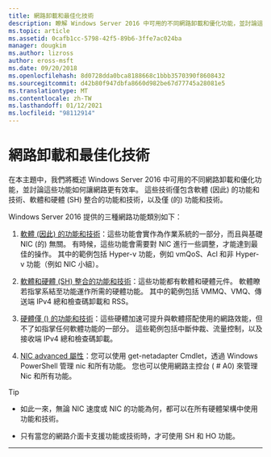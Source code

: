 ```yaml
---
title: 網路卸載和最佳化技術
description: 瞭解 Windows Server 2016 中可用的不同網路卸載和優化功能，並討論這些功能如何讓網路更有效率。
ms.topic: article
ms.assetid: 0cafb1cc-5798-42f5-89b6-3ffe7ac024ba
manager: dougkim
ms.author: lizross
author: eross-msft
ms.date: 09/20/2018
ms.openlocfilehash: 8d0728dda0bca8188668c1bbb3570390f8608432
ms.sourcegitcommit: d42b80f947dbfa8660d982be67d77745a28081e5
ms.translationtype: MT
ms.contentlocale: zh-TW
ms.lasthandoff: 01/12/2021
ms.locfileid: "98112914"
---
```

# <a name="network-offload-and-optimization-technologies"></a>網路卸載和最佳化技術

在本主題中，我們將概述 Windows Server 2016 中可用的不同網路卸載和優化功能，並討論這些功能如何讓網路更有效率。 這些技術僅包含軟體 (因此) 的功能和技術、軟體和硬體 (SH) 整合的功能和技術，以及僅 (的) 功能和技術。

Windows Server 2016 提供的三種網路功能類別如下：

1.  [軟體 (因此) 的功能和技術](hpn-software-only-features.md)：這些功能會實作為作業系統的一部分，而且與基礎 NIC (的) 無關。 有時候，這些功能會需要對 NIC 進行一些調整，才能達到最佳的操作。 其中的範例包括 Hyper-v 功能，例如 vmQoS、Acl 和非 Hyper-v 功能（例如 NIC 小組）。

2.  [軟體和硬體 (SH) 整合的功能和技術](hpn-software-hardware-features.md)：這些功能都有軟體和硬體元件。 軟體瞭若指掌系結至功能運作所需的硬體功能。 其中的範例包括 VMMQ、VMQ、傳送端 IPv4 總和檢查碼卸載和 RSS。

3.  [硬體僅 () 的功能和技術](hpn-hardware-only-features.md)：這些硬體加速可提升與軟體搭配使用的網路效能，但不了如指掌任何軟體功能的一部分。 這些範例包括中斷仲裁、流量控制，以及接收端 IPv4 總和檢查碼卸載。

4. [NIC advanced 屬性](hpn-nic-advanced-properties.md)：您可以使用 get-netadapter Cmdlet，透過 Windows PowerShell 管理 nic 和所有功能。  您也可以使用網路主控台 ( # A0) 來管理 Nic 和所有功能。

>[!TIP]
>- 如此一來，無論 NIC 速度或 NIC 的功能為何，都可以在所有硬體架構中使用功能和技術。
>
>- 只有當您的網路介面卡支援功能或技術時，才可使用 SH 和 HO 功能。

---
